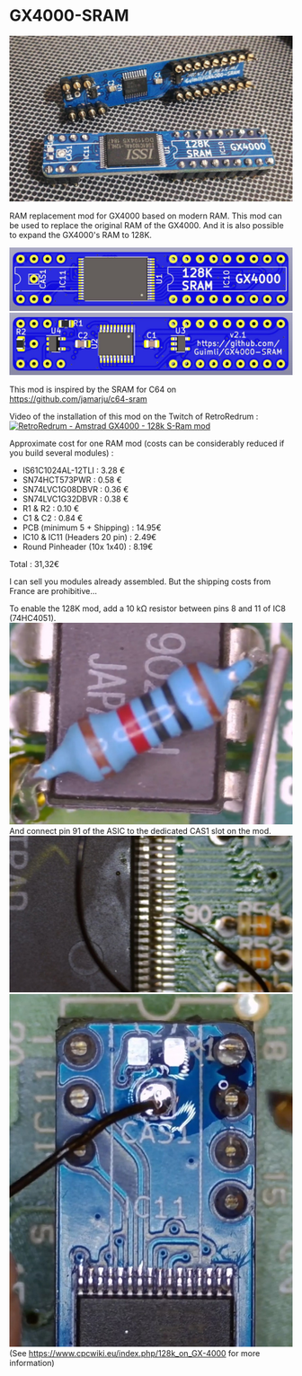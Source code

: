 # GX4000-SRAM

![Photo-01](https://github.com/Guimli/GX4000-SRAM/raw/main/Images/Photo-01.jpg)

RAM replacement mod for GX4000 based on modern RAM. This mod can be used to replace the original RAM of the GX4000. And it is also possible to expand the GX4000's RAM to 128K.

![Top](https://github.com/Guimli/GX4000-SRAM/raw/main/Images/GX4000-SRAM-128K-v2.1-Top.jpg)
![Bottom](https://github.com/Guimli/GX4000-SRAM/raw/main/Images/GX4000-SRAM-128K-v2.1-Bottom.jpg)

This mod is inspired by the SRAM for C64 on https://github.com/jamarju/c64-sram

Video of the installation of this mod on the Twitch of RetroRedrum :
[![RetroRedrum - Amstrad GX4000 - 128k S-Ram mod](http://img.youtube.com/vi/3vgKoG_qG3Q/0.jpg)](https://www.youtube.com/watch?v=3vgKoG_qG3Q "RetroRedrum - Amstrad GX4000 - 128k S-Ram mod")

Approximate cost for one RAM mod (costs can be considerably reduced if you build several modules) :

- IS61C1024AL-12TLI : 3.28 €
- SN74HCT573PWR : 0.58 €
- SN74LVC1G08DBVR : 0.36 €
- SN74LVC1G32DBVR : 0.38 €
- R1 & R2 : 0.10 €
- C1 & C2 : 0.84 €
- PCB (minimum 5 + Shipping) : 14.95€
- IC10 & IC11 (Headers 20 pin) : 2.49€
- Round Pinheader (10x 1x40) : 8.19€

Total : 31,32€

I can sell you modules already assembled. But the shipping costs from France are prohibitive...

To enable the 128K mod, add a 10 kΩ resistor between pins 8 and 11 of IC8 (74HC4051).
![Photo-04](https://github.com/Guimli/GX4000-SRAM/raw/main/Images/Photo-04.jpg)
And connect pin 91 of the ASIC to the dedicated CAS1 slot on the mod.
![Photo-02](https://github.com/Guimli/GX4000-SRAM/raw/main/Images/Photo-02.jpg)
![Photo-03](https://github.com/Guimli/GX4000-SRAM/raw/main/Images/Photo-03.jpg)
(See https://www.cpcwiki.eu/index.php/128k_on_GX-4000 for more information)